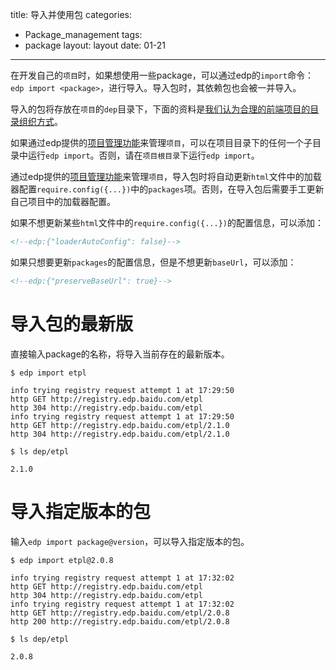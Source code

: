 title: 导入并使用包
categories:
- Package_management
tags:
-  package
layout:
    layout
date:
    01-21
---


在开发自己的`项目`时，如果想使用一些package，可以通过edp的`import`命令：`edp import <package>`，进行导入。导入包时，其依赖包也会被一并导入。

导入的包将存放在`项目`的`dep`目录下，下面的资料是[我们认为合理的前端项目的目录组织方式](https://github.com/ecomfe/spec/blob/master/directory.md)。

如果通过edp提供的[项目管理功能](Project-Management)来管理`项目`，可以在项目目录下的任何一个子目录中运行`edp import`。否则，请在`项目根目录`下运行`edp import`。

通过edp提供的[项目管理功能](Project-Management)来管理`项目`，导入包时将自动更新`html`文件中的加载器配置`require.config({...})`中的`packages`项。否则，在导入包后需要手工更新自己项目中的加载器配置。

如果不想更新某些`html`文件中的`require.config({...})`的配置信息，可以添加：

```html
<!--edp:{"loaderAutoConfig": false}-->
```

如果只想要更新`packages`的配置信息，但是不想更新`baseUrl`，可以添加：

```html
<!--edp:{"preserveBaseUrl": true}-->
```

# 导入包的最新版

直接输入package的名称，将导入当前存在的最新版本。

```
$ edp import etpl

info trying registry request attempt 1 at 17:29:50
http GET http://registry.edp.baidu.com/etpl
http 304 http://registry.edp.baidu.com/etpl
info trying registry request attempt 1 at 17:29:50
http GET http://registry.edp.baidu.com/etpl/2.1.0
http 304 http://registry.edp.baidu.com/etpl/2.1.0

$ ls dep/etpl

2.1.0
```

# 导入指定版本的包

输入`edp import package@version`，可以导入指定版本的包。

```
$ edp import etpl@2.0.8

info trying registry request attempt 1 at 17:32:02
http GET http://registry.edp.baidu.com/etpl
http 304 http://registry.edp.baidu.com/etpl
info trying registry request attempt 1 at 17:32:02
http GET http://registry.edp.baidu.com/etpl/2.0.8
http 200 http://registry.edp.baidu.com/etpl/2.0.8

$ ls dep/etpl

2.0.8
```